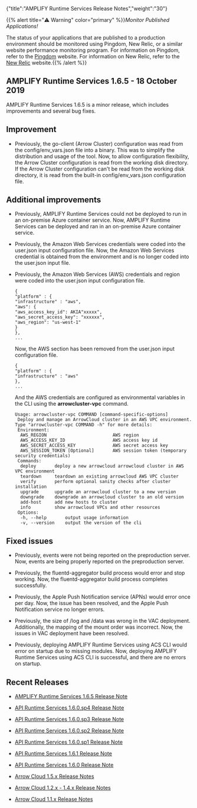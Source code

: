 {"title":"AMPLIFY Runtime Services Release Notes","weight":"30"}

{{% alert title="⚠️ Warning" color="primary" %}}*Monitor Published Applications!*

The status of your applications that are published to a production environment should be monitored using Pingdom, New Relic, or a similar website performance monitoring program. For information on Pingdom, refer to the [Pingdom](https://www.pingdom.com/) website. For information on New Relic, refer to the [New Relic](https://newrelic.com/) website.{{% /alert %}}

## AMPLIFY Runtime Services 1.6.5 - 18 October 2019

AMPLIFY Runtime Services 1.6.5 is a minor release, which includes improvements and several bug fixes.

## Improvement

* Previously, the go-client (Arrow Cluster) configuration was read from the config/env\_vars.json file into a binary. This was to simplify the distribution and usage of the tool. Now, to allow configuration flexibility, the Arrow Cluster configuration is read from the working disk directory. If the Arrow Cluster configuration can't be read from the working disk directory, it is read from the built-in config/env\_vars.json configuration file.

## Additional improvements

* Previously, AMPLIFY Runtime Services could not be deployed to run in an on-premise Azure container service. Now, AMPLIFY Runtime Services can be deployed and ran in an on-premise Azure container service.

* Previously, the Amazon Web Services credentials were coded into the user.json input configuration file. Now, the Amazon Web Services credential is obtained from the environment and is no longer coded into the user.json input file.

* Previously, the Amazon Web Services (AWS) credentials and region were coded into the user.json input configuration file.

    ```
    {
    "platform" : {
    "infrastructure" : "aws",
    "aws": {
    "aws_access_key_id": AKIA"xxxxx",
    "aws_secret_access_key": "xxxxxx",
    "aws_region": "us-west-1"
    }
    },
    ...
    ```

    Now, the AWS section has been removed from the user.json input configuration file.

    ```
    {
    "platform" : {
    "infrastructure" : "aws"
    },
    ...
    ```

    And the AWS credentials are configured as environmental variables in the CLI using the **arrowcluster-vpc** command.

    ```
    Usage: arrowcluster-vpc COMMAND [command-specific-options]
     Deploy and manage an ArrowCloud cluster in an AWS VPC environment. Type "arrowcluster-vpc COMMAND -h" for more details:
     Environment:
      AWS_REGION                         AWS region
      AWS_ACCESS_KEY_ID                  AWS access key id
      AWS_SECRET_ACCESS_KEY              AWS secret access key
      AWS_SESSION_TOKEN [Optional]       AWS session token (temporary security credentials)
     Commands:
      deploy       deploy a new arrowcloud arrowcloud cluster in AWS VPC environment
      teardown     teardown an existing arrowcloud AWS VPC cluster
      verify       perform optional sanity checks after cluster installation
      upgrade      upgrade an arrowcloud cluster to a new version
      downgrade    downgrade an arrowcloud cluster to an old version
      add-host     add new hosts to cluster
      info         show arrowcloud VPCs and other resources
     Options:
      -h, --help       output usage information
      -v, --version    output the version of the cli
    ```

## Fixed issues

* Previously, events were not being reported on the preproduction server. Now, events are being properly reported on the preproduction server.

* Previously, the fluentd-aggregator build process would error and stop working. Now, the fluentd-aggregator build process completes successfully.

* Previously, the Apple Push Notification service (APNs) would error once per day. Now, the issue has been resolved, and the Apple Push Notification service no longer errors.

* Previously, the size of /log and /data was wrong in the VAC deployment. Additionally, the mapping of the mount order was incorrect. Now, the issues in VAC deployment have been resolved.

* Previously, deploying AMPLIFY Runtime Services using ACS CLI would error on startup due to missing modules. Now, deploying AMPLIFY Runtime Services using ACS CLI is successful, and there are no errors on startup.

## Recent Releases

* [AMPLIFY Runtime Services 1.6.5 Release Note](/docs/appc/AMPLIFY_Runtime_Services/AMPLIFY_Runtime_Services_Release_Notes/AMPLIFY_Runtime_Services_1.6.5_Release_Note/)

* [API Runtime Services 1.6.0.sp4 Release Note](/docs/appc/AMPLIFY_Runtime_Services/AMPLIFY_Runtime_Services_Release_Notes/API_Runtime_Services_1.6.0.sp4_Release_Note/)

* [API Runtime Services 1.6.0.sp3 Release Note](/docs/appc/AMPLIFY_Runtime_Services/AMPLIFY_Runtime_Services_Release_Notes/API_Runtime_Services_1.6.0.sp3_Release_Note/)

* [API Runtime Services 1.6.0.sp2 Release Note](/docs/appc/AMPLIFY_Runtime_Services/AMPLIFY_Runtime_Services_Release_Notes/API_Runtime_Services_1.6.0.sp2_Release_Note/)

* [API Runtime Services 1.6.0.sp1 Release Note](/docs/appc/AMPLIFY_Runtime_Services/AMPLIFY_Runtime_Services_Release_Notes/API_Runtime_Services_1.6.0.sp1_Release_Note/)

* [API Runtime Services 1.6.1 Release Note](/docs/appc/AMPLIFY_Runtime_Services/AMPLIFY_Runtime_Services_Release_Notes/API_Runtime_Services_1.6.1_Release_Note/)

* [API Runtime Services 1.6.0 Release Note](/docs/appc/AMPLIFY_Runtime_Services/AMPLIFY_Runtime_Services_Release_Notes/API_Runtime_Services_1.6.0_Release_Note/)

* [Arrow Cloud 1.5.x Release Notes](/docs/appc/AMPLIFY_Runtime_Services/AMPLIFY_Runtime_Services_Release_Notes/Arrow_Cloud_1.5.x_Release_Notes/)

* [Arrow Cloud 1.2.x - 1.4.x Release Notes](/docs/appc/AMPLIFY_Runtime_Services/AMPLIFY_Runtime_Services_Release_Notes/Arrow_Cloud_1.2.x_-_1.4.x_Release_Notes/)

* [Arrow Cloud 1.1.x Release Notes](/docs/appc/AMPLIFY_Runtime_Services/AMPLIFY_Runtime_Services_Release_Notes/Arrow_Cloud_1.1.x_Release_Notes/)
